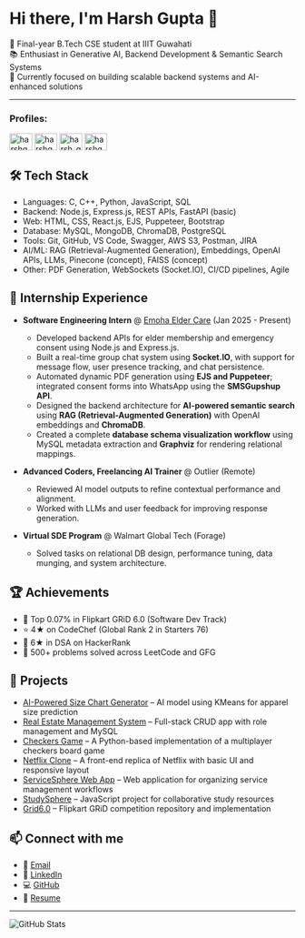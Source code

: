 # Hi there, I'm Harsh Gupta 👋

🚀 Final-year B.Tech CSE student at IIIT Guwahati  
📚 Enthusiast in Generative AI, Backend Development & Semantic Search Systems  
🎯 Currently focused on building scalable backend systems and AI-enhanced solutions

---

<h3 align="left">Profiles:</h3>
<p align="left">
<a href="https://linkedin.com/in/harshgupta1708" target="blank"><img align="center" src="https://raw.githubusercontent.com/rahuldkjain/github-profile-readme-generator/master/src/images/icons/Social/linked-in-alt.svg" alt="harshgupta1708" height="30" width="40" /></a>
<a href="https://www.codechef.com/users/harshgupta1708" target="blank"><img align="center" src="https://cdn.jsdelivr.net/npm/simple-icons@3.1.0/icons/codechef.svg" alt="harshgupta1708" height="30" width="40" /></a>
<a href="https://leetcode.com/u/harsh_gupta1708/" target="blank"><img align="center" src="https://raw.githubusercontent.com/rahuldkjain/github-profile-readme-generator/master/src/images/icons/Social/leet-code.svg" alt="harsh_gupta1708" height="30" width="40" /></a>
<a href="https://www.geeksforgeeks.org/user/harshgupta1708/" target="blank"><img align="center" src="https://raw.githubusercontent.com/rahuldkjain/github-profile-readme-generator/master/src/images/icons/Social/geeks-for-geeks.svg" alt="harshgupta1708" height="30" width="40" /></a>
</p>

## 🛠️ Tech Stack
- Languages: C, C++, Python, JavaScript, SQL
- Backend: Node.js, Express.js, REST APIs, FastAPI (basic)
- Web: HTML, CSS, React.js, EJS, Puppeteer, Bootstrap
- Database: MySQL, MongoDB, ChromaDB, PostgreSQL
- Tools: Git, GitHub, VS Code, Swagger, AWS S3, Postman, JIRA
- AI/ML: RAG (Retrieval-Augmented Generation), Embeddings, OpenAI APIs, LLMs, Pinecone (concept), FAISS (concept)
- Other: PDF Generation, WebSockets (Socket.IO), CI/CD pipelines, Agile

## 🏢 Internship Experience
- **Software Engineering Intern** @ [Emoha Elder Care](https://emoha.com) (Jan 2025 - Present)  
  - Developed backend APIs for elder membership and emergency consent using Node.js and Express.js.
  - Built a real-time group chat system using **Socket.IO**, with support for message flow, user presence tracking, and chat persistence.
  - Automated dynamic PDF generation using **EJS and Puppeteer**; integrated consent forms into WhatsApp using the **SMSGupshup API**.
  - Designed the backend architecture for **AI-powered semantic search** using **RAG (Retrieval-Augmented Generation)** with OpenAI embeddings and **ChromaDB**.
  - Created a complete **database schema visualization workflow** using MySQL metadata extraction and **Graphviz** for rendering relational mappings.

- **Advanced Coders, Freelancing AI Trainer** @ Outlier (Remote)  
  - Reviewed AI model outputs to refine contextual performance and alignment.
  - Worked with LLMs and user feedback for improving response generation.

- **Virtual SDE Program** @ Walmart Global Tech (Forage)  
  - Solved tasks on relational DB design, performance tuning, data munging, and system architecture.

## 🏆 Achievements
- 🥇 Top 0.07% in Flipkart GRiD 6.0 (Software Dev Track)
- ⭐ 4★ on CodeChef (Global Rank 2 in Starters 76)
- 🧠 6★ in DSA on HackerRank
- 🧮 500+ problems solved across LeetCode and GFG

## 📂 Projects
- [AI-Powered Size Chart Generator](https://github.com/HarshGupta-1708/Grid6.0.git) – AI model using KMeans for apparel size prediction  
- [Real Estate Management System](https://github.com/hsg1708/Realestate-website.git) – Full-stack CRUD app with role management and MySQL  
- [Checkers Game](https://github.com/HarshGupta-1708/Checkers-game) – A Python-based implementation of a multiplayer checkers board game  
- [Netflix Clone](https://github.com/HarshGupta-1708/Netflix-Clone) – A front-end replica of Netflix with basic UI and responsive layout  
- [ServiceSphere Web App](https://github.com/HarshGupta-1708/ServiceSphere-Web-Application) – Web application for organizing service management workflows  
- [StudySphere](https://github.com/HarshGupta-1708/StudySphere) – JavaScript project for collaborative study resources  
- [Grid6.0](https://github.com/HarshGupta-1708/Grid6.0) – Flipkart GRiD competition repository and implementation


## 📫 Connect with me
- 📧 [Email](mailto:hsg99100@gmail.com)
- 💼 [LinkedIn](https://linkedin.com/in/harshgupta1708)
- 💻 [GitHub](https://github.com/HarshGupta-1708)
- 📄 [Resume](https://drive.google.com/file/d/1wcGPhy3zapjWNbvCNrpOoKVAsREViCMa/view?usp=sharing)

---

![GitHub Stats](https://github-readme-stats.vercel.app/api?username=HarshGupta-1708&show_icons=true&locale=en)  
